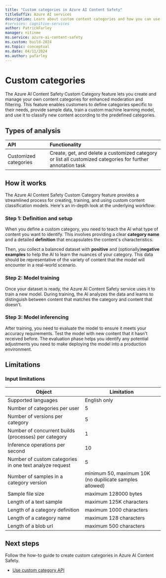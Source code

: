 ```yaml
---
title: "Custom categories in Azure AI Content Safety"
titleSuffix: Azure AI services
description: Learn about custom content categories and how you can use Azure AI Content Safety to handle them on your platform.
#services: cognitive-services
author: PatrickFarley
manager: nitinme
ms.service: azure-ai-content-safety
ms.custom: build-2024
ms.topic: conceptual
ms.date: 04/11/2024
ms.author: pafarley
---
```


# Custom categories 

The Azure AI Content Safety Custom Category feature lets you create and manage your own content categories for enhanced moderation and filtering. This feature enables customers to define categories specific to their needs, provide sample data, train a custom machine learning model, and use it to classify new content according to the predefined categories.

## Types of analysis

| API        | Functionality   |
| :--------- | :------------ |
| Customized categories | Create, get, and delete a customized category or list all customized categories for further annotation task |

## How it works

The Azure AI Content Safety Custom Category feature provides a streamlined process for creating, training, and using custom content classification models. Here's an in-depth look at the underlying workflow:

### Step 1: Definition and setup
 
When you define a custom category, you need to teach the AI what type of content you want to identify. This involves providing a clear **category name** and a detailed **definition** that encapsulates the content's characteristics.

Then, you collect a balanced dataset with **positive** and (optionally)**negative examples** to help the AI to learn the nuances of your category. This data should be representative of the variety of content that the model will encounter in a real-world scenario.

### Step 2: Model training
 
Once your dataset is ready, the Azure AI Content Safety service uses it to train a new model. During training, the AI analyzes the data and learns to distinguish between content that matches the category and content that doesn't.

### Step 3: Model inferencing
 
After training, you need to evaluate the model to ensure it meets your accuracy requirements. Test the model with new content that it hasn't received before. The evaluation phase helps you identify any potential adjustments you need to make deploying the model into a production environment.

## Limitations

### Input limitations

| Object           | Limitation   |
| ---------------- | ------------ |
| Supported languages | English only |
|     Number of categories per user     |         5     |
|         Number of versions per category   |        5      |
|       Number of concurrent builds (processes) per category      |       1       |
|       Inference operations per second           |    10          |
|        Number of custom categories in one text analyze request          |       5       |
|        Number of samples in a category version          |        minimum 50, maximum 10K (no dupilicate samples allowed)      |
|       Sample file size       |     maximum 128000 bytes         |
|       Length of a text sample           |          maximum 125K characters   |
|        Length of a category definition          |       maximum 1000 characters     |
|       Length of a category name           |         maximum 128 characters    |
|       Length of a blob url       |          maximum 500 characters    |



## Next steps

Follow the how-to guide to create custom categories in Azure AI Content Safety.

* [Use custom category API](../how-to/custom-category.md)


